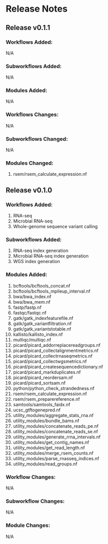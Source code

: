 # Release Notes

## Release v0.1.1

### Workflows Added:

N/A

### Subworkflows Added:

N/A

### Modules Added:

N/A

### Workflows Changes:

N/A

### Subworkflows Changed:

N/A

### Modules Changed:

1. rsem/rsem_calculate_expression.nf

## Release v0.1.0

### Workflows Added:

1. RNA-seq
1. Microbial RNA-seq
1. Whole-genome sequence variant calling

### Subworkflows Added:

1. RNA-seq index generation
1. Microbial RNA-seq index generation
1. WGS index generation

### Modules Added:

1. bcftools/bcftools_concat.nf
1. bcftools/bcftools_mpileup_interval.nf
1. bwa/bwa_index.nf
1. bwa/bwa_mem.nf
1. fastp/fastp.nf
1. fastqc/fastqc.nf
1. gatk/gatk_indexfeaturefile.nf
1. gatk/gatk_variantfiltration.nf
1. gatk/gatk_variantstotable.nf
1. kallisto/kallisto_index.nf
1. multiqc/multiqc.nf
1. picard/picard_addorreplacereadgroups.nf
1. picard/picard_collectalignmentmetrics.nf
1. picard/picard_collectrnaseqmetrics.nf
1. picard/picard_collectwgsmetrics.nf
1. picard/picard_createsequencedictionary.nf
1. picard/picard_markduplicates.nf
1. picard/picard_reordersam.nf
1. picard/picard_sortsam.nf
1. python/python_check_strandedness.nf
1. rsem/rsem_calculate_expression.nf
1. rsem/rsem_preparereference.nf
1. samtools/samtools_faidx.nf
1. ucsc_gtftogenepred.nf
1. utility_modules/aggregate_stats_rna.nf
1. utility_modules/bundle_bams.nf
1. utility_modules/concatenate_reads_pe.nf
1. utility_modules/concatenate_reads_se.nf
1. utility_modules/generate_rrna_intervals.nf
1. utility_modules/get_contig_names.nf
1. utility_modules/get_read_length.nf
1. utility_modules/merge_rsem_counts.nf
1. utility_modules/parse_rnasseq_indices.nf
1. utility_modules/read_groups.nf

### Workflow Changes:

N/A

### Subworkflow Changes:

N/A

### Module Changes:

N/A
